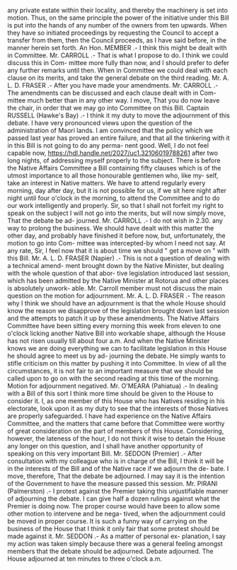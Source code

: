 any private estate within their locality, and thereby the machinery is set into motion. Thus, on the same principle the power of the initiative under this Bill is put into the hands of any number of the owners from ten upwards. When they have so initiated proceedings by requesting the Council to accept a transfer from them, then the Council proceeds, as I have said before, in the manner herein set forth. An Hon. MEMBER .- I think this might be dealt with in Committee. Mr. CARROLL .- That is what I propose to do. I think we could discuss this in Com- mittee more fully than now, and I should prefer to defer any further remarks until then. When in Committee we could deal with each clause on its merits, and take the general debate on the third reading. Mr. A. L. D. FRASER .- After you have made your amendments. Mr. CARROLL .- The amendments can be discussed and each clause dealt with in Com- mittee much better than in any other way. I move, That you do now leave the chair, in order that we may go into Committee on this Bill. Captain RUSSELL (Hawke's Bay) .- I think it my duty to move the adjournment of this debate. I have very pronounced views upon the question of the administration of Maori lands. I am convinced that the policy which we passed last year has proved an entire failure, and that all the tinkering with it in this Bill is not going to do any perma- nent good. Well, I do not feel capable now, https://hdl.handle.net/2027/uc1.32106019788261 after two long nights, of addressing myself properly to the subject. There is before the Native Affairs Committee a Bill containing fifty clauses which is of the utmost importance to all those honourable gentlemen who, like my- self, take an interest in Native matters. We have to attend regularly every morning, day after day, but it is not possible for us, if we sit here night after night until four o'clock in the morning, to attend the Committee and to do our work intelligently and properly. Sir, so that I shall not forfeit my right to speak on the subject I will not go into the merits, but will now simply move, That the debate be ad- journed. Mr. CARROLL .- I do not wish in 2.30. any way to prolong the business. We should have dealt with this matter the other day, and probably have finished it before now, but, unfortunately, the motion to go into Com- mittee was intercepted-by whom I need not say. At any rate, Sir, I feel now that it is about time we should " get a move on " with this Bill. Mr. A. L. D. FRASER (Napier) .- This is not a question of dealing with a technical amend- ment brought down by the Native Minister, but dealing with the whole question of that abor- tive legislation introduced last session, which has been admitted by the Native Minister at Rotorua and other places is absolutely unwork- able. Mr. Carroll member must not discuss the main question on the motion for adjournment. Mr. A. L. D. FRASER .- The reason why I think we should have an adjournment is that the whole House should know the reason we disapprove of the legislation brought down last session and the attempts to patch it up by these amendments. The Native Affairs Committee have been sitting every morning this week from eleven to one o'clock licking another Native Bill into workable shape, although the House has not risen usually till about four a.m. And when the Native Minister knows we are doing everything we can to facilitate legislation in this House he should agree to meet us by ad- journing the debate. He simply wants to stifle criticism on this matter by pushing it into Committee. In view of all the circumstances, it is not fair to an important measure that we should be called upon to go on with the second reading at this time of the morning. Motion for adjournment negatived. Mr. O'MEARA (Pahiatua) .- In dealing with a Bill of this sort I think more time should be given to the House to consider it. I, as one member of this House who has Natives residing in his electorate, look upon it as my duty to see that the interests of those Natives are properly safeguarded. I have had experience on the Native Affairs Committee, and the matters that came before that Committee were worthy of great consideration on the part of members of this House. Considering, however, the lateness of the hour, I do not think it wise to detain the House any longer on this question, and I shall have another opportunity of speaking on this very important Bill. Mr. SEDDON (Premier) .- After consultation with my colleague who is in charge of the Bill, I think it will be in the interests of the Bill and of the Native race if we adjourn the de- bate. I move, therefore, That the debate be adjourned. I may say it is the intention of the Government to have the measure passed this session. Mr. PIRANI (Palmerston) .- I protest against the Premier taking this unjustifiable manner of adjourning the debate. I can give half a dozen rulings against what the Premier is doing now. The proper course would have been to allow some other motion to intervene and be nega- tived, when the adjournment could be moved in proper course. It is such a funny way of carrying on the business of the House that I think it only fair that some protest should be made against it. Mr. SEDDON .- As a matter of personal ex- planation, I say my action was taken simply because there was a general feeling amongst members that the debate should be adjourned. Debate adjourned. The House adjourned at ten minutes to three o'clock a.m. 